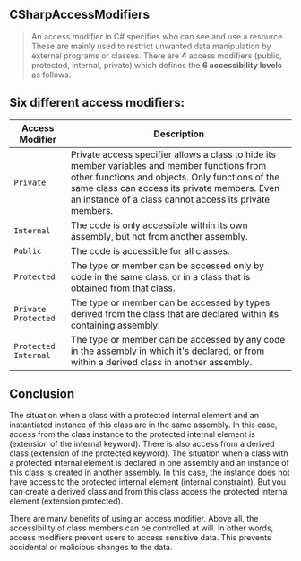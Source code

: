 ## CSharpAccessModifiers

> An access modifier in C# specifies who can see and use a resource. These are mainly used to restrict unwanted data manipulation by external programs or classes. There are **4** access modifiers (public, protected, internal, private) which defines the **6 accessibility levels** as follows.

## Six different access modifiers:

| Access Modifier | Description |
| --- | --- |
| `Private` | Private access specifier allows a class to hide its member variables and member functions from other functions and objects. Only functions of the same class can access its private members. Even an instance of a class cannot access its private members. |
| `Internal` | The code is only accessible within its own assembly, but not from another assembly. |
| `Public` | The code is accessible for all classes. |
| `Protected` | The type or member can be accessed only by code in the same class, or in a class that is obtained from that class. |
| `Private Protected` | The type or member can be accessed by types derived from the class that are declared within its containing assembly. |
| `Protected Internal` | The type or member can be accessed by any code in the assembly in which it's declared, or from within a derived class in another assembly. |

## Conclusion
The situation when a class with a protected internal element and an instantiated instance of this class are in the same assembly. In this case, access from the class instance to the protected internal element is (extension of the internal keyword). There is also access from a derived class (extension of the protected keyword).
The situation when a class with a protected internal element is declared in one assembly and an instance of this class is created in another assembly. In this case, the instance does not have access to the protected internal element (internal constraint). But you can create a derived class and from this class access the protected internal element (extension protected).

There are many benefits of using an access modifier. Above all, the accessibility of class members can be controlled at will. In other words, access modifiers prevent users to access sensitive data. This prevents accidental or malicious changes to the data.

